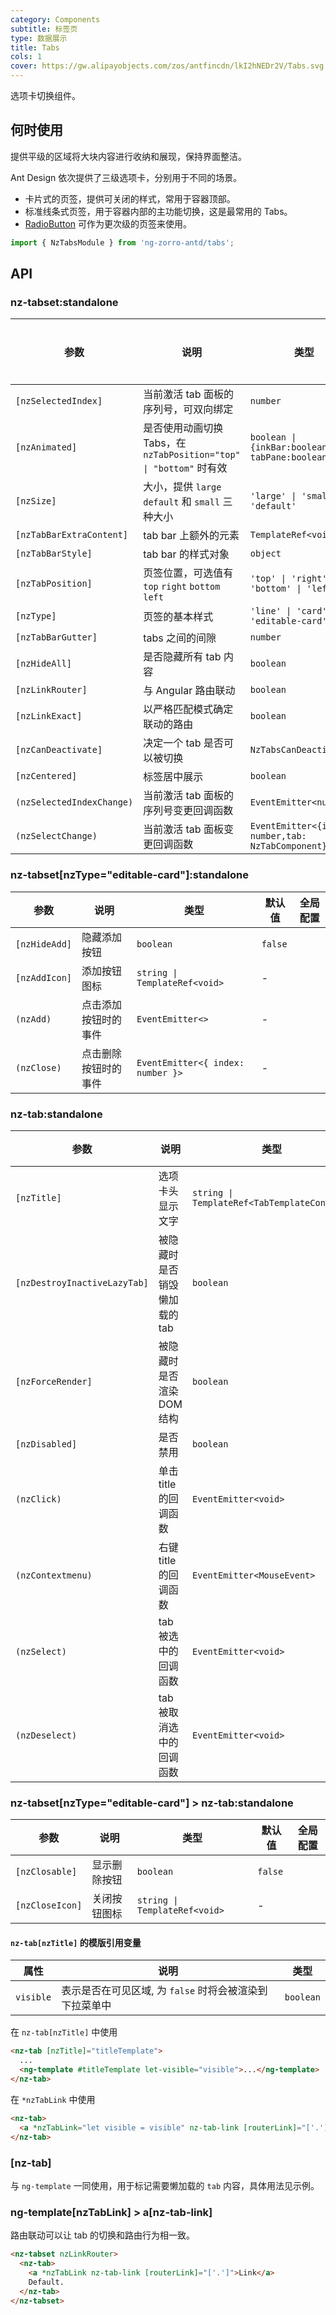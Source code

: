 ```yaml
---
category: Components
subtitle: 标签页
type: 数据展示
title: Tabs
cols: 1
cover: https://gw.alipayobjects.com/zos/antfincdn/lkI2hNEDr2V/Tabs.svg
---
```


选项卡切换组件。

## 何时使用

提供平级的区域将大块内容进行收纳和展现，保持界面整洁。

Ant Design 依次提供了三级选项卡，分别用于不同的场景。

- 卡片式的页签，提供可关闭的样式，常用于容器顶部。
- 标准线条式页签，用于容器内部的主功能切换，这是最常用的 Tabs。
- [RadioButton](/components/radio/zh/#components-radio-demo-radiobutton) 可作为更次级的页签来使用。

```ts
import { NzTabsModule } from 'ng-zorro-antd/tabs';
```

## API

### nz-tabset:standalone

| 参数                      | 说明                                                               | 类型                                                | 默认值                                | 全局配置 |
| ------------------------- | ------------------------------------------------------------------ | --------------------------------------------------- | ------------------------------------- | -------- |
| `[nzSelectedIndex]`       | 当前激活 tab 面板的 序列号，可双向绑定                             | `number`                                            | -                                     |
| `[nzAnimated]`            | 是否使用动画切换 Tabs，在 `nzTabPosition="top" \| "bottom"` 时有效 | `boolean \| {inkBar:boolean, tabPane:boolean}`      | `true`, 当 `type="card"` 时为 `false` | ✅       |
| `[nzSize]`                | 大小，提供 `large` `default` 和 `small` 三种大小                   | `'large' \| 'small' \| 'default'`                   | `'default'`                           | ✅       |
| `[nzTabBarExtraContent]`  | tab bar 上额外的元素                                               | `TemplateRef<void>`                                 | -                                     |
| `[nzTabBarStyle]`         | tab bar 的样式对象                                                 | `object`                                            | -                                     |
| `[nzTabPosition]`         | 页签位置，可选值有 `top` `right` `bottom` `left`                   | `'top' \| 'right' \| 'bottom' \| 'left'`            | `'top'`                               |          |
| `[nzType]`                | 页签的基本样式                                                     | `'line' \| 'card' \| 'editable-card'`               | `'line'`                              | ✅       |
| `[nzTabBarGutter]`        | tabs 之间的间隙                                                    | `number`                                            | -                                     | ✅       |
| `[nzHideAll]`             | 是否隐藏所有 tab 内容                                              | `boolean`                                           | `false`                               |
| `[nzLinkRouter]`          | 与 Angular 路由联动                                                | `boolean`                                           | `false`                               |          |
| `[nzLinkExact]`           | 以严格匹配模式确定联动的路由                                       | `boolean`                                           | `true`                                |
| `[nzCanDeactivate]`       | 决定一个 tab 是否可以被切换                                        | `NzTabsCanDeactivateFn`                             | -                                     |
| `[nzCentered]`            | 标签居中展示                                                       | `boolean`                                           | `false`                               |
| `(nzSelectedIndexChange)` | 当前激活 tab 面板的 序列号变更回调函数                             | `EventEmitter<number>`                              | -                                     |
| `(nzSelectChange)`        | 当前激活 tab 面板变更回调函数                                      | `EventEmitter<{index: number,tab: NzTabComponent}>` | -                                     |

### nz-tabset[nzType="editable-card"]:standalone

| 参数          | 说明                 | 类型                              | 默认值  | 全局配置 |
| ------------- | -------------------- | --------------------------------- | ------- | -------- |
| `[nzHideAdd]` | 隐藏添加按钮         | `boolean`                         | `false` |
| `[nzAddIcon]` | 添加按钮图标         | `string \| TemplateRef<void>`     | -       |
| `(nzAdd)`     | 点击添加按钮时的事件 | `EventEmitter<>`                  | -       |
| `(nzClose)`   | 点击删除按钮时的事件 | `EventEmitter<{ index: number }>` | -       |

### nz-tab:standalone

| 参数              | 说明                      | 类型                                        | 默认值  |
| ----------------- | ------------------------- | ------------------------------------------- | ------- |
| `[nzTitle]`       | 选项卡头显示文字          | `string \| TemplateRef<TabTemplateContext>` | -       |
| `[nzDestroyInactiveLazyTab]` | 被隐藏时是否销毁懒加载的 tab | `boolean`                         | `false` |
| `[nzForceRender]` | 被隐藏时是否渲染 DOM 结构 | `boolean`                                   | `false` |
| `[nzDisabled]`    | 是否禁用                  | `boolean`                                   | -       |
| `(nzClick)`       | 单击 title 的回调函数     | `EventEmitter<void>`                        | -       |
| `(nzContextmenu)` | 右键 title 的回调函数     | `EventEmitter<MouseEvent>`                  | -       |
| `(nzSelect)`      | tab 被选中的回调函数      | `EventEmitter<void>`                        | -       |
| `(nzDeselect)`    | tab 被取消选中的回调函数  | `EventEmitter<void>`                        | -       |

### nz-tabset[nzType="editable-card"] > nz-tab:standalone

| 参数            | 说明         | 类型                          | 默认值  | 全局配置 |
| --------------- | ------------ | ----------------------------- | ------- | -------- |
| `[nzClosable]`  | 显示删除按钮 | `boolean`                     | `false` |
| `[nzCloseIcon]` | 关闭按钮图标 | `string \| TemplateRef<void>` | -       |

#### `nz-tab[nzTitle]` 的模版引用变量

| 属性      | 说明                                                    | 类型      |
| --------- | ------------------------------------------------------- | --------- |
| `visible` | 表示是否在可见区域, 为 `false` 时将会被渲染到下拉菜单中 | `boolean` |

在 `nz-tab[nzTitle]` 中使用

```html
<nz-tab [nzTitle]="titleTemplate">
  ...
  <ng-template #titleTemplate let-visible="visible">...</ng-template>
</nz-tab>
```

在 `*nzTabLink` 中使用

```html
<nz-tab>
  <a *nzTabLink="let visible = visible" nz-tab-link [routerLink]="['.']">...</a>
</nz-tab>
```

### [nz-tab]

与 `ng-template` 一同使用，用于标记需要懒加载的 `tab` 内容，具体用法见示例。

### ng-template[nzTabLink] > a[nz-tab-link]

路由联动可以让 tab 的切换和路由行为相一致。

```html
<nz-tabset nzLinkRouter>
  <nz-tab>
    <a *nzTabLink nz-tab-link [routerLink]="['.']">Link</a>
    Default.
  </nz-tab>
</nz-tabset>
```
